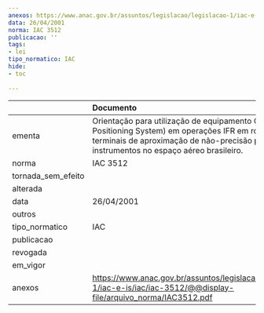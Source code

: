 ```yaml
---
anexos: https://www.anac.gov.br/assuntos/legislacao/legislacao-1/iac-e-is/iac/iac-3512/@@display-file/arquivo_norma/IAC3512.pdf
data: 26/04/2001
norma: IAC 3512
publicacao: ''
tags:
- lei
tipo_normatico: IAC
hide: 
- toc 
 
---
```


|                    | Documento                                                                                                                                                                                     |
|:-------------------|:----------------------------------------------------------------------------------------------------------------------------------------------------------------------------------------------|
| ementa             | Orientação para utilização de equipamento GPS (Global Positioning System) em operações IFR em rota e em terminais de aproximação de não-precisão por instrumentos no espaço aéreo brasileiro. |
| norma              | IAC 3512                                                                                                                                                                                      |
| tornada_sem_efeito |                                                                                                                                                                                               |
| alterada           |                                                                                                                                                                                               |
| data               | 26/04/2001                                                                                                                                                                                    |
| outros             |                                                                                                                                                                                               |
| tipo_normatico     | IAC                                                                                                                                                                                           |
| publicacao         |                                                                                                                                                                                               |
| revogada           |                                                                                                                                                                                               |
| em_vigor           |                                                                                                                                                                                               |
| anexos             | https://www.anac.gov.br/assuntos/legislacao/legislacao-1/iac-e-is/iac/iac-3512/@@display-file/arquivo_norma/IAC3512.pdf                                                                       |